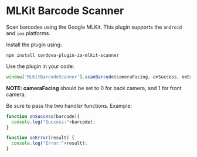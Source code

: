 MLKit Barcode Scanner
=======================

Scan barcodes using the Google MLKit. This plugin supports the `android` and `ios` platforms.

Install the plugin using:
``` 
npm install cordova-plugin-ia-mlkit-scanner
```

Use the plugin in your code:
``` javascript
window['MLKitBarcodeScanner'].scanBarcode(cameraFacing, onSuccess, onError);
```
__NOTE: cameraFacing__ should be set to 0 for back camera, and 1 for front camera.


Be sure to pass the two handler functions.
Example:
``` javascript
function onSuccess(barcode){
  console.log("Success:"+barcode);
}

function onError(result) {
  console.log("Error:"+result);
}
```
